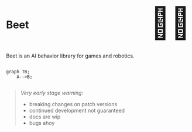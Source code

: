<div style="display:flex; justify-content:space-between">
<h1>Beet</h1>
<span style="font-size:6em;">🌻🐝</span>
<!-- <img src="images/spotted-gum.jpg" height=200px> -->
</div>
<br/>

Beet is an AI behavior library for games and robotics.

```mermaid
	
graph TB;
    A-->B;


```


> *Very early stage warning:*
> - breaking changes on patch versions
> - continued development not guaranteed
> - docs are wip
> - bugs ahoy
